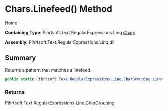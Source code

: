 # Chars\.Linefeed\(\) Method

[Home](../../../../../../README.md)

**Containing Type**: Pihrtsoft\.Text\.RegularExpressions\.Linq\.[Chars](../README.md)

**Assembly**: Pihrtsoft\.Text\.RegularExpressions\.Linq\.dll

## Summary

Returns a pattern that matches a linefeed\.

```csharp
public static Pihrtsoft.Text.RegularExpressions.Linq.CharGrouping Linefeed()
```

### Returns

Pihrtsoft\.Text\.RegularExpressions\.Linq\.[CharGrouping](../../CharGrouping/README.md)

